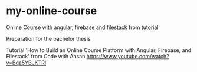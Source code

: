 # my-online-course
Online Course with angular, firebase and filestack from tutorial

Preparation for the bachelor thesis

Tutorial 'How to Build an Online Course Platform with Angular, Firebase, and Filestack'
from Code with Ahsan
https://www.youtube.com/watch?v=Bqa5YBJKTRI
